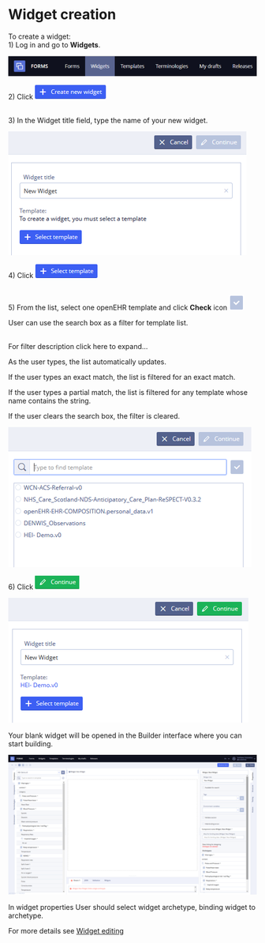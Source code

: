 # Widget creation

To create a widget:\
1\) Log in and go to **Widgets**.

![](../../.gitbook/assets/34833442.png)

2\) Click ![](../../.gitbook/assets/34833443.png)

\
3\) In the Widget title field, type the name of your new widget.

![](../../.gitbook/assets/34833445.png)

4\) Click ![](../../.gitbook/assets/34833446.png)

\
5\) From the list, select one openEHR template and click **Check** icon ![](../../.gitbook/assets/34833479.png)&#x20;

User can use the search box as a filter for template list.

\
For filter description click here to expand...

As the user types, the list automatically updates.

If the user types an exact match, the list is filtered for an exact match.

If the user types a partial match, the list is filtered for any template whose name contains the string.

If the user clears the search box, the filter is cleared.

![](../../.gitbook/assets/34833448.png)

6\) Click ![](../../.gitbook/assets/34833453.png)&#x20;

![](../../.gitbook/assets/34833449.png)

Your blank widget will be opened in the Builder interface where you can start building.

![](../../.gitbook/assets/34833456.png)

In widget properties User should select widget archetype, binding widget to archetype.

For more details see [Widget editing](ehr-forms-widget-editing.md)
